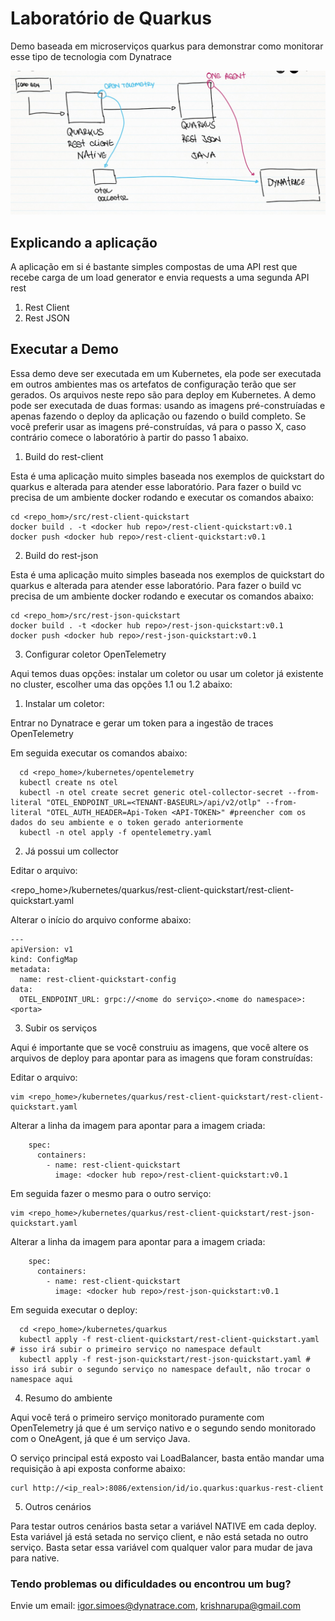 # Laboratório de Quarkus

Demo baseada em microserviços quarkus para demonstrar como monitorar esse tipo de tecnologia com Dynatrace

![Architecture](https://github.com/aborigene/quarkus-otel-dynatrace/blob/main/images/arquitetura.jpeg)

## Explicando a aplicação

A aplicação em si é bastante simples compostas de uma API rest que recebe carga de um load generator e envia requests a uma segunda API rest

1. Rest Client
2. Rest JSON

## Executar a Demo

Essa demo deve ser executada em um Kubernetes, ela pode ser executada em outros ambientes mas os artefatos de configuração terão que ser gerados. Os arquivos neste repo são para deploy em Kubernetes. A demo pode ser executada de duas formas: usando as imagens pré-construíadas e apenas fazendo o deploy da aplicação ou fazendo o build completo. Se você preferir usar as imagens pré-construídas, vá para o passo X, caso contrário comece o laboratório à partir do passo 1 abaixo.

1. Build do rest-client

Esta é uma aplicação muito simples baseada nos exemplos de quickstart do quarkus e alterada para atender esse laboratório. Para fazer o build vc precisa de um ambiente docker rodando e executar os comandos abaixo:

```
cd <repo_hom>/src/rest-client-quickstart
docker build . -t <docker hub repo>/rest-client-quickstart:v0.1
docker push <docker hub repo>/rest-client-quickstart:v0.1
```

2. Build do rest-json

Esta é uma aplicação muito simples baseada nos exemplos de quickstart do quarkus e alterada para atender esse laboratório. Para fazer o build vc precisa de um ambiente docker rodando e executar os comandos abaixo:

```
cd <repo_hom>/src/rest-json-quickstart
docker build . -t <docker hub repo>/rest-json-quickstart:v0.1
docker push <docker hub repo>/rest-json-quickstart:v0.1
```

3. Configurar coletor OpenTelemetry

Aqui temos duas opções: instalar um coletor ou usar um coletor já existente no cluster, escolher uma das opções 1.1 ou 1.2 abaixo:

  1. Instalar um coletor:

Entrar no Dynatrace e gerar um token para a ingestão de traces OpenTelemetry

Em seguida executar os comandos abaixo:

```
  cd <repo_home>/kubernetes/opentelemetry
  kubectl create ns otel
  kubectl -n otel create secret generic otel-collector-secret --from-literal "OTEL_ENDPOINT_URL=<TENANT-BASEURL>/api/v2/otlp" --from-literal "OTEL_AUTH_HEADER=Api-Token <API-TOKEN>" #preencher com os dados do seu ambiente e o token gerado anteriormente
  kubectl -n otel apply -f opentelemetry.yaml
```

  2. Já possui um collector

Editar o arquivo:

  <repo_home>/kubernetes/quarkus/rest-client-quickstart/rest-client-quickstart.yaml

Alterar o início do arquivo conforme abaixo:

```
---
apiVersion: v1
kind: ConfigMap
metadata:
  name: rest-client-quickstart-config
data:
  OTEL_ENDPOINT_URL: grpc://<nome do serviço>.<nome do namespace>:<porta>
```

3. Subir os serviços

Aqui é importante que se você construiu as imagens, que você altere os arquivos de deploy para apontar para as imagens que foram construídas:

Editar o arquivo:

```
vim <repo_home>/kubernetes/quarkus/rest-client-quickstart/rest-client-quickstart.yaml
```

Alterar a linha da imagem para apontar para a imagem criada:

```
    spec:
      containers:
        - name: rest-client-quickstart
          image: <docker hub repo>/rest-client-quickstart:v0.1
```

Em seguida fazer o mesmo para o outro serviço:

```
vim <repo_home>/kubernetes/quarkus/rest-client-quickstart/rest-json-quickstart.yaml
```

Alterar a linha da imagem para apontar para a imagem criada:

```
    spec:
      containers:
        - name: rest-client-quickstart
          image: <docker hub repo>/rest-json-quickstart:v0.1
```

Em seguida executar o deploy:

```
  cd <repo_home>/kubernetes/quarkus
  kubectl apply -f rest-client-quickstart/rest-client-quickstart.yaml # isso irá subir o primeiro serviço no namespace default
  kubectl apply -f rest-json-quickstart/rest-json-quickstart.yaml # isso irá subir o segundo serviço no namespace default, não trocar o namespace aqui
```

4. Resumo do ambiente

Aqui você terá o primeiro serviço monitorado puramente com OpenTelemetry já que é um serviço nativo e o segundo sendo monitorado com o OneAgent, já que é um serviço Java.

O serviço principal está exposto vai LoadBalancer, basta então mandar uma requisição à api exposta conforme abaixo:

```
curl http://<ip_real>:8086/extension/id/io.quarkus:quarkus-rest-client
```

5. Outros cenários

Para testar outros cenários basta setar a variável NATIVE em cada deploy. Esta variável já está setada no serviço client, e não está setada no outro serviço. Basta setar essa variável com qualquer valor para mudar de java para native.

### Tendo problemas ou dificuldades ou encontrou um bug?

Envie um email: [igor.simoes@dynatrace.com](mailto:igor.simoes@dynatrace.com), [krishnarupa@gmail.com](mailto:krishnarupa@gmail.com)
